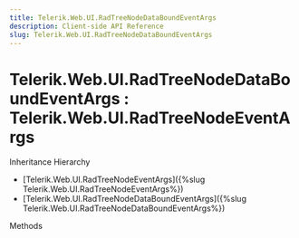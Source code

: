 ```yaml
---
title: Telerik.Web.UI.RadTreeNodeDataBoundEventArgs 
description: Client-side API Reference
slug: Telerik.Web.UI.RadTreeNodeDataBoundEventArgs
---
```


# Telerik.Web.UI.RadTreeNodeDataBoundEventArgs : Telerik.Web.UI.RadTreeNodeEventArgs


Inheritance Hierarchy

* [Telerik.Web.UI.RadTreeNodeEventArgs]({%slug Telerik.Web.UI.RadTreeNodeEventArgs%})
* [Telerik.Web.UI.RadTreeNodeDataBoundEventArgs]({%slug Telerik.Web.UI.RadTreeNodeDataBoundEventArgs%})


Methods


